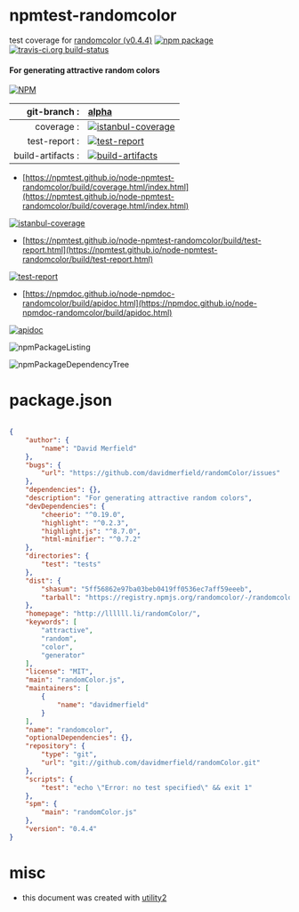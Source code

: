 # npmtest-randomcolor

test coverage for  [randomcolor (v0.4.4)](http://llllll.li/randomColor/)  [![npm package](https://img.shields.io/npm/v/npmtest-randomcolor.svg?style=flat-square)](https://www.npmjs.org/package/npmtest-randomcolor) [![travis-ci.org build-status](https://api.travis-ci.org/npmtest/node-npmtest-randomcolor.svg)](https://travis-ci.org/npmtest/node-npmtest-randomcolor)
#### For generating attractive random colors

[![NPM](https://nodei.co/npm/randomcolor.png?downloads=true&downloadRank=true&stars=true)](https://www.npmjs.com/package/randomcolor)

| git-branch : | [alpha](https://github.com/npmtest/node-npmtest-randomcolor/tree/alpha)|
|--:|:--|
| coverage : | [![istanbul-coverage](https://npmtest.github.io/node-npmtest-randomcolor/build/coverage.badge.svg)](https://npmtest.github.io/node-npmtest-randomcolor/build/coverage.html/index.html)|
| test-report : | [![test-report](https://npmtest.github.io/node-npmtest-randomcolor/build/test-report.badge.svg)](https://npmtest.github.io/node-npmtest-randomcolor/build/test-report.html)|
| build-artifacts : | [![build-artifacts](https://npmtest.github.io/node-npmtest-randomcolor/glyphicons_144_folder_open.png)](https://github.com/npmtest/node-npmtest-randomcolor/tree/gh-pages/build)|

- [https://npmtest.github.io/node-npmtest-randomcolor/build/coverage.html/index.html](https://npmtest.github.io/node-npmtest-randomcolor/build/coverage.html/index.html)

[![istanbul-coverage](https://npmtest.github.io/node-npmtest-randomcolor/build/screenCapture.buildCi.browser.%252Ftmp%252Fbuild%252Fcoverage.lib.html.png)](https://npmtest.github.io/node-npmtest-randomcolor/build/coverage.html/index.html)

- [https://npmtest.github.io/node-npmtest-randomcolor/build/test-report.html](https://npmtest.github.io/node-npmtest-randomcolor/build/test-report.html)

[![test-report](https://npmtest.github.io/node-npmtest-randomcolor/build/screenCapture.buildCi.browser.%252Ftmp%252Fbuild%252Ftest-report.html.png)](https://npmtest.github.io/node-npmtest-randomcolor/build/test-report.html)

- [https://npmdoc.github.io/node-npmdoc-randomcolor/build/apidoc.html](https://npmdoc.github.io/node-npmdoc-randomcolor/build/apidoc.html)

[![apidoc](https://npmdoc.github.io/node-npmdoc-randomcolor/build/screenCapture.buildCi.browser.%252Ftmp%252Fbuild%252Fapidoc.html.png)](https://npmdoc.github.io/node-npmdoc-randomcolor/build/apidoc.html)

![npmPackageListing](https://npmtest.github.io/node-npmtest-randomcolor/build/screenCapture.npmPackageListing.svg)

![npmPackageDependencyTree](https://npmtest.github.io/node-npmtest-randomcolor/build/screenCapture.npmPackageDependencyTree.svg)



# package.json

```json

{
    "author": {
        "name": "David Merfield"
    },
    "bugs": {
        "url": "https://github.com/davidmerfield/randomColor/issues"
    },
    "dependencies": {},
    "description": "For generating attractive random colors",
    "devDependencies": {
        "cheerio": "^0.19.0",
        "highlight": "^0.2.3",
        "highlight.js": "^8.7.0",
        "html-minifier": "^0.7.2"
    },
    "directories": {
        "test": "tests"
    },
    "dist": {
        "shasum": "5ff56862e97ba03beb0419ff0536ec7aff59eeeb",
        "tarball": "https://registry.npmjs.org/randomcolor/-/randomcolor-0.4.4.tgz"
    },
    "homepage": "http://llllll.li/randomColor/",
    "keywords": [
        "attractive",
        "random",
        "color",
        "generator"
    ],
    "license": "MIT",
    "main": "randomColor.js",
    "maintainers": [
        {
            "name": "davidmerfield"
        }
    ],
    "name": "randomcolor",
    "optionalDependencies": {},
    "repository": {
        "type": "git",
        "url": "git://github.com/davidmerfield/randomColor.git"
    },
    "scripts": {
        "test": "echo \"Error: no test specified\" && exit 1"
    },
    "spm": {
        "main": "randomColor.js"
    },
    "version": "0.4.4"
}
```



# misc
- this document was created with [utility2](https://github.com/kaizhu256/node-utility2)
